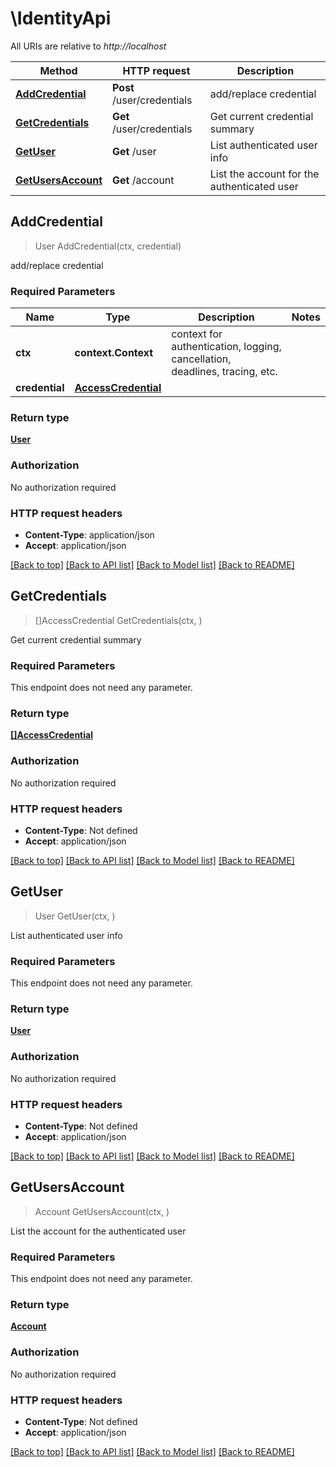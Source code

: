 # \IdentityApi

All URIs are relative to *http://localhost*

Method | HTTP request | Description
------------- | ------------- | -------------
[**AddCredential**](IdentityApi.md#AddCredential) | **Post** /user/credentials | add/replace credential
[**GetCredentials**](IdentityApi.md#GetCredentials) | **Get** /user/credentials | Get current credential summary
[**GetUser**](IdentityApi.md#GetUser) | **Get** /user | List authenticated user info
[**GetUsersAccount**](IdentityApi.md#GetUsersAccount) | **Get** /account | List the account for the authenticated user



## AddCredential

> User AddCredential(ctx, credential)

add/replace credential

### Required Parameters


Name | Type | Description  | Notes
------------- | ------------- | ------------- | -------------
**ctx** | **context.Context** | context for authentication, logging, cancellation, deadlines, tracing, etc.
**credential** | [**AccessCredential**](AccessCredential.md)|  | 

### Return type

[**User**](User.md)

### Authorization

No authorization required

### HTTP request headers

- **Content-Type**: application/json
- **Accept**: application/json

[[Back to top]](#) [[Back to API list]](../README.md#documentation-for-api-endpoints)
[[Back to Model list]](../README.md#documentation-for-models)
[[Back to README]](../README.md)


## GetCredentials

> []AccessCredential GetCredentials(ctx, )

Get current credential summary

### Required Parameters

This endpoint does not need any parameter.

### Return type

[**[]AccessCredential**](AccessCredential.md)

### Authorization

No authorization required

### HTTP request headers

- **Content-Type**: Not defined
- **Accept**: application/json

[[Back to top]](#) [[Back to API list]](../README.md#documentation-for-api-endpoints)
[[Back to Model list]](../README.md#documentation-for-models)
[[Back to README]](../README.md)


## GetUser

> User GetUser(ctx, )

List authenticated user info

### Required Parameters

This endpoint does not need any parameter.

### Return type

[**User**](User.md)

### Authorization

No authorization required

### HTTP request headers

- **Content-Type**: Not defined
- **Accept**: application/json

[[Back to top]](#) [[Back to API list]](../README.md#documentation-for-api-endpoints)
[[Back to Model list]](../README.md#documentation-for-models)
[[Back to README]](../README.md)


## GetUsersAccount

> Account GetUsersAccount(ctx, )

List the account for the authenticated user

### Required Parameters

This endpoint does not need any parameter.

### Return type

[**Account**](Account.md)

### Authorization

No authorization required

### HTTP request headers

- **Content-Type**: Not defined
- **Accept**: application/json

[[Back to top]](#) [[Back to API list]](../README.md#documentation-for-api-endpoints)
[[Back to Model list]](../README.md#documentation-for-models)
[[Back to README]](../README.md)


